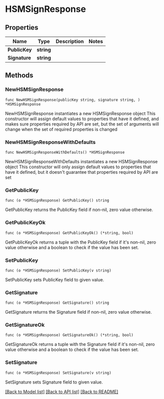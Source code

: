 # HSMSignResponse

## Properties

Name | Type | Description | Notes
------------ | ------------- | ------------- | -------------
**PublicKey** | **string** |  | 
**Signature** | **string** |  | 

## Methods

### NewHSMSignResponse

`func NewHSMSignResponse(publicKey string, signature string, ) *HSMSignResponse`

NewHSMSignResponse instantiates a new HSMSignResponse object
This constructor will assign default values to properties that have it defined,
and makes sure properties required by API are set, but the set of arguments
will change when the set of required properties is changed

### NewHSMSignResponseWithDefaults

`func NewHSMSignResponseWithDefaults() *HSMSignResponse`

NewHSMSignResponseWithDefaults instantiates a new HSMSignResponse object
This constructor will only assign default values to properties that have it defined,
but it doesn't guarantee that properties required by API are set

### GetPublicKey

`func (o *HSMSignResponse) GetPublicKey() string`

GetPublicKey returns the PublicKey field if non-nil, zero value otherwise.

### GetPublicKeyOk

`func (o *HSMSignResponse) GetPublicKeyOk() (*string, bool)`

GetPublicKeyOk returns a tuple with the PublicKey field if it's non-nil, zero value otherwise
and a boolean to check if the value has been set.

### SetPublicKey

`func (o *HSMSignResponse) SetPublicKey(v string)`

SetPublicKey sets PublicKey field to given value.


### GetSignature

`func (o *HSMSignResponse) GetSignature() string`

GetSignature returns the Signature field if non-nil, zero value otherwise.

### GetSignatureOk

`func (o *HSMSignResponse) GetSignatureOk() (*string, bool)`

GetSignatureOk returns a tuple with the Signature field if it's non-nil, zero value otherwise
and a boolean to check if the value has been set.

### SetSignature

`func (o *HSMSignResponse) SetSignature(v string)`

SetSignature sets Signature field to given value.



[[Back to Model list]](../README.md#documentation-for-models) [[Back to API list]](../README.md#documentation-for-api-endpoints) [[Back to README]](../README.md)


